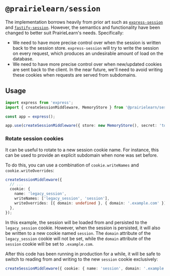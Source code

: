 # `@prairielearn/session`

The implementation borrows heavily from prior art such as [`express-session`](https://github.com/expressjs/session) and [`fastify-session`](https://github.com/fastify/session). However, the semantics and functionality have been changed to better suit PrairieLearn's needs. Specifically:

- We need to have more precise control over when the session is written back to the session store. `express-session` will try to write the session on every request, which produces an undesirable amount of load on the database.
- We need to have more precise control over when new/updated cookies are sent back to the client. In the near future, we'll need to avoid writing these cookies when requests are served from subdomains.

## Usage

```ts
import express from 'express';
import { createSessionMiddleware, MemoryStore } from '@prairielearn/session';

const app = express();

app.use(createSessionMiddleware({ store: new MemoryStore(), secret: 'top_secret' }));
```

### Rotate session cookies

It can be useful to rotate to a new session cookie name. For instance, this can be used to provide an explicit subdomain when none was set before.

To do this, you can use a combination of `cookie.writeNames` and `cookie.writeOverrides`:

```ts
createSessionMiddleware({
  // ...
  cookie: {
    name: 'legacy_session',
    writeNames: ['legacy_session', 'session'],
    writeOverrides: [{ domain: undefined }, { domain: '.example.com' }],
  },
});
```

In this example, the session will be loaded from and persisted to the `legacy_session` cookie. However, when the session is persisted, it will also be written to a new cookie named `session`. The `domain` attribute of the `legacy_session` cookie will not be set, while the `domain` attribute of the `session` cookie will be set to `.example.com`.

After this code has been running in production for a while, it will be safe to switch to reading from and writing to the new `session` cookie exclusively:

```ts
createSessionMiddleware({ cookie: { name: 'session', domain: '.example.com' } });
```
